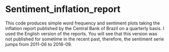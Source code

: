# Sentiment_inflation_report
This code  produces simple word frequency and sentiment plots taking the inflation report published by the Central Bank of Brazil  on a quarterly basis. 
I used the English version of the reports. You will see that this version was not published for sometime in the recent past, therefore, the sentiment serie jumps from 2011-06 to  2016-09.



